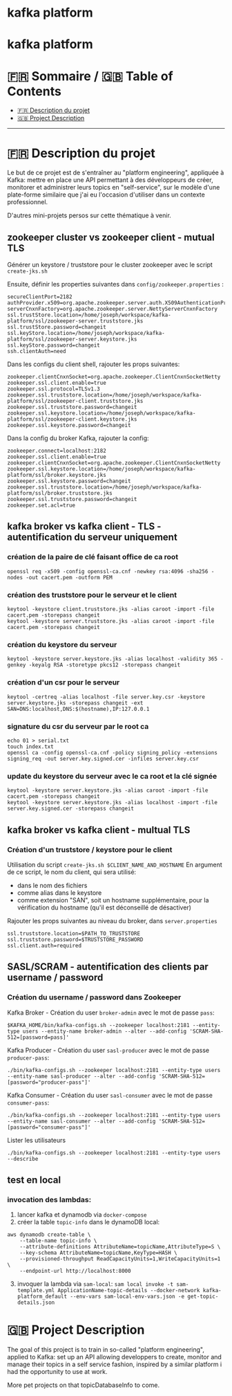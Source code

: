 # kafka platform

# kafka platform

:fr: Sommaire / :gb: Table of Contents
=================

<!--ts-->

- [:fr: Description du projet](#fr-description-du-projet)
- [:gb: Project Description](#gb-project-description)

---

# :fr: Description du projet

Le but de ce projet est de s'entraîner au "platform engineering", appliquée à Kafka: mettre en place une API permettant
à des développeurs de créer, monitorer et administrer leurs topics en "self-service", sur le modèle d'une plate-forme
similaire que j'ai eu l'occasion d'utiliser dans un contexte professionnel.

D'autres mini-projets persos sur cette thématique à venir.

## zookeeper cluster vs zookeeper client - mutual TLS

Générer un keystore / truststore pour le cluster zookeeper avec le script `create-jks.sh`

Ensuite, définir les properties suivantes dans `config/zookeeper.properties` :

```properties
secureClientPort=2182
authProvider.x509=org.apache.zookeeper.server.auth.X509AuthenticationProvider
serverCnxnFactory=org.apache.zookeeper.server.NettyServerCnxnFactory
ssl.trustStore.location=/home/joseph/workspace/kafka-platform/ssl/zookeeper-server.truststore.jks
ssl.trustStore.password=changeit
ssl.keyStore.location=/home/joseph/workspace/kafka-platform/ssl/zookeeper-server.keystore.jks
ssl.keyStore.password=changeit
ssh.clientAuth=need
```

Dans les configs du client shell, rajouter les props suivantes:

```properties
zookeeper.clientCnxnSocket=org.apache.zookeeper.ClientCnxnSocketNetty
zookeeper.ssl.client.enable=true
zookeeper.ssl.protocol=TLSv1.3
zookeeper.ssl.truststore.location=/home/joseph/workspace/kafka-platform/ssl/zookeeper-client.truststore.jks
zookeeper.ssl.truststore.password=changeit
zookeeper.ssl.keystore.location=/home/joseph/workspace/kafka-platform/ssl/zookeeper-client.keystore.jks
zookeeper.ssl.keystore.password=changeit
```

Dans la config du broker Kafka, rajouter la config:

```properties
zookeeper.connect=localhost:2182
zookeeper.ssl.client.enable=true
zookeeper.clientCnxnSocket=org.apache.zookeeper.ClientCnxnSocketNetty
zookeeper.ssl.keystore.location=/home/joseph/workspace/kafka-platform/ssl/broker.keystore.jks
zookeeper.ssl.keystore.password=changeit
zookeeper.ssl.truststore.location=/home/joseph/workspace/kafka-platform/ssl/broker.truststore.jks
zookeeper.ssl.truststore.password=changeit
zookeeper.set.acl=true
```

## kafka broker vs kafka client - TLS - autentification du serveur uniquement

### création de la paire de clé faisant office de ca root

```shell
openssl req -x509 -config openssl-ca.cnf -newkey rsa:4096 -sha256 -nodes -out cacert.pem -outform PEM
```

### création des truststore pour le serveur et le client

```shell
keytool -keystore client.truststore.jks -alias caroot -import -file cacert.pem -storepass changeit
keytool -keystore server.truststore.jks -alias caroot -import -file cacert.pem -storepass changeit
```

### création du keystore du serveur

```shell
keytool -keystore server.keystore.jks -alias localhost -validity 365 -genkey -keyalg RSA -storetype pkcs12 -storepass changeit
```

### création d'un csr pour le serveur

```shell
keytool -certreq -alias localhost -file server.key.csr -keystore server.keystore.jks -storepass changeit -ext SAN=DNS:localhost,DNS:$(hostname),IP:127.0.0.1
```

### signature du csr du serveur par le root ca

```shell
echo 01 > serial.txt
touch index.txt
openssl ca -config openssl-ca.cnf -policy signing_policy -extensions signing_req -out server.key.signed.cer -infiles server.key.csr
```

### update du keystore du serveur avec le ca root et la clé signée

```shell
keytool -keystore server.keystore.jks -alias caroot -import -file cacert.pem -storepass changeit
keytool -keystore server.keystore.jks -alias localhost -import -file server.key.signed.cer -storepass changeit
```

## kafka broker vs kafka client - multual TLS

### Création d'un truststore / keystore pour le client

Utilisation du script `create-jks.sh $CLIENT_NAME_AND_HOSTNAME`
En argument de ce script, le nom du client, qui sera utilisé:

- dans le nom des fichiers
- comme alias dans le keystore
- comme extension "SAN", soit un hostname supplémentaire, pour la vérification du hostname (qu'il est déconseillé de
  désactiver)

Rajouter les props suivantes au niveau du broker, dans `server.properties`

```properties
ssl.truststore.location=$PATH_TO_TRUSTSTORE
ssl.truststore.password=$TRUSTSTORE_PASSWORD
ssl.client.auth=required
```

## SASL/SCRAM - autentification des clients par username / password

### Création du username / password dans Zookeeper

Kafka Broker - Création du user `broker-admin` avec le mot de passe `pass`:

```shell
$KAFKA_HOME/bin/kafka-configs.sh --zookeeper localhost:2181 --entity-type users --entity-name broker-admin --alter --add-config 'SCRAM-SHA-512=[password=pass]'
```

Kafka Producer - Création du user `sasl-producer` avec le mot de passe `producer-pass`:

```shell
./bin/kafka-configs.sh --zookeeper localhost:2181 --entity-type users --entity-name sasl-producer --alter --add-config 'SCRAM-SHA-512=[password="producer-pass"]'
```

Kafka Consumer - Création du user `sasl-consumer` avec le mot de passe `consumer-pass`:

```shell
./bin/kafka-configs.sh --zookeeper localhost:2181 --entity-type users --entity-name sasl-consumer --alter --add-config 'SCRAM-SHA-512=[password="consumer-pass"]'
```

Lister les utilisateurs

```shell
./bin/kafka-configs.sh --zookeeper localhost:2181 --entity-type users --describe
```

## test en local

### invocation des lambdas:
1. lancer kafka et dynamodb via `docker-compose`
2. créer la table `topic-info` dans le dynamoDB local: 
```shell
aws dynamodb create-table \
    --table-name topic-info \
    --attribute-definitions AttributeName=topicName,AttributeType=S \
    --key-schema AttributeName=topicName,KeyType=HASH \
    --provisioned-throughput ReadCapacityUnits=1,WriteCapacityUnits=1 \
    --endpoint-url http://localhost:8000
```
3. invoquer la lambda via `sam-local`: `sam local invoke -t sam-template.yml ApplicationName-topic-details --docker-network kafka-platform_default --env-vars sam-local-env-vars.json -e get-topic-details.json`

# :gb: Project Description

The goal of this project is to train in so-called "platform engineering", applied to Kafka: set up an API allowing
developpers to create, monitor and manage their topics in a self service fashion, inspired by a similar platform i had
the opportunity to use at work.

More pet projects on that topicDatabaseInfo to come.